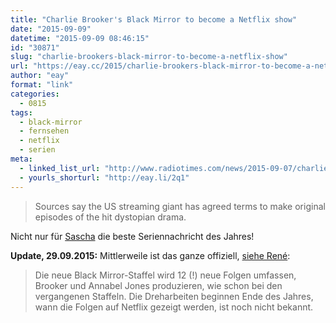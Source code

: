 ```yaml
---
title: "Charlie Brooker's Black Mirror to become a Netflix show"
date: "2015-09-09"
datetime: "2015-09-09 08:46:15"
id: "30871"
slug: "charlie-brookers-black-mirror-to-become-a-netflix-show"
url: "https://eay.cc/2015/charlie-brookers-black-mirror-to-become-a-netflix-show/"
author: "eay"
format: "link"
categories:
  - 0815
tags:
  - black-mirror
  - fernsehen
  - netflix
  - serien
meta:
  - linked_list_url: "http://www.radiotimes.com/news/2015-09-07/charlie-brookers-black-mirror-to-become-a-netflix-show"
  - yourls_shorturl: "http://eay.li/2q1"
---
```


> Sources say the US streaming giant has agreed terms to make original episodes of the hit dystopian drama.

Nicht nur für [Sascha](http://www.pewpewpew.de/2015/09/08/netflix-produziert-neue-black-mirror-folgen/) die beste Seriennachricht des Jahres!

**Update, 29.09.2015:** Mittlerweile ist das ganze offiziell, [siehe René](http://www.nerdcore.de/2015/09/25/black-mirror-on-netflix-is-officially-official/):

> Die neue Black Mirror-Staffel wird 12 (!) neue Folgen umfassen, Brooker und Annabel Jones produzieren, wie schon bei den vergangenen Staffeln. Die Dreharbeiten beginnen Ende des Jahres, wann die Folgen auf Netflix gezeigt werden, ist noch nicht bekannt.
